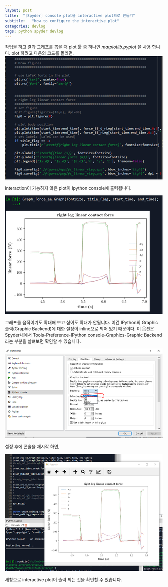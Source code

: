 ```yaml
---
layout: post
title:  "[Spyder] console plot을 interactive plot으로 만들기"
subtitle:   "how to configure the interactive plot"
categories: devlog
tags: python spyder devlog
---
```


작업을 하고 결과 그래프를 뽑을 때 plot 툴 중 하나인 *matplotlib.pyplot* 을 사용 합니다. plot 하려고 다음의 코드를 돌리면,
![](/assets/img/docs/2020-01-30/2020-01-30-spyder-plot-code.PNG)

interaction이 가능하지 않은 plot이 Ipython console에 출력됩니다.

![](/assets/img/docs/2020-01-30/2020-01-30-spyder-inline-plot.PNG)

그래프를 움직이기도 확대해 보고 싶어도 확대가 안됩니다. 이건 IPython의 Graphic 출력(Graphic Backend)에 대한 설정이 inline으로 되어 있기 때문이다. 이 옵션은 Spyder내에서 Tools-Preference-IPython console-Graphics-Graphic Backend 라는 부분을 살펴보면 확인할 수 있습니다.

![](/assets/img/docs/2020-01-30/2020-01-30-spyder-graphic-setting.PNG)

설정 후에 콘솔을 재시작 하면, 

![](/assets/img/docs/2020-01-30/2020-01-30-spyder-interactive-plot.PNG)

새창으로 interactive plot이 출력 되는 것을 확인할 수 있습니다. 